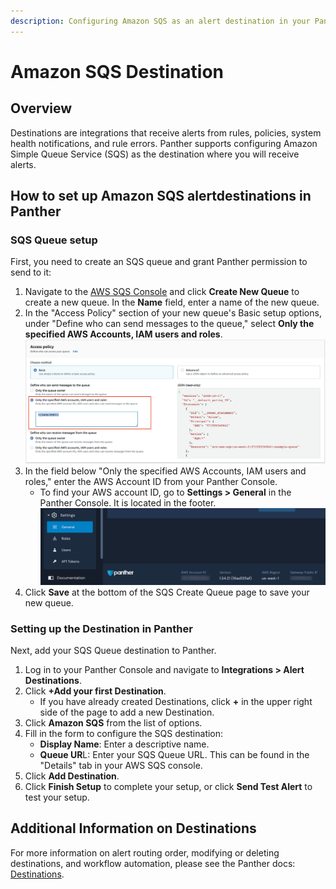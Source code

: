 ```yaml
---
description: Configuring Amazon SQS as an alert destination in your Panther Console
---
```


# Amazon SQS Destination

## Overview

Destinations are integrations that receive alerts from rules, policies, system health notifications, and rule errors. Panther supports configuring Amazon Simple Queue Service (SQS) as the destination where you will receive alerts.

## How to set up Amazon SQS alertdestinations in Panther

### SQS Queue setup

First, you need to create an SQS queue and grant Panther permission to send to it:

1. Navigate to the [AWS SQS Console](https://console.aws.amazon.com/sqs/home) and click **Create New Queue** to create a new queue. In the **Name** field, enter a name of the new queue.
2. In the "Access Policy" section of your new queue's Basic setup options, under "Define who can send messages to the queue," select **Only the specified AWS Accounts, IAM users and roles**.\
   ![](<../../../.gitbook/assets/sqs2 (9) (3) (1) (1) (11) (1) (1) (1) (10) (12) (18).png>)
3. In the field below "Only the specified AWS Accounts, IAM users and roles," enter the AWS Account ID from your Panther Console.&#x20;
   * To find your AWS account ID, go to **Settings > General** in the Panther Console. It is located in the footer.\
     ![](../.gitbook/assets/aws-account-id.png)
4. Click **Save** at the bottom of the SQS Create Queue page to save your new queue.

### Setting up the Destination in Panther

Next, add your SQS Queue destination to Panther.

1. Log in to your Panther Console and navigate to **Integrations > Alert Destinations**.&#x20;
2. Click **+Add your first Destination**.&#x20;
   * If you have already created Destinations, click **+** in the upper right side of the page to add a new Destination.
3. Click **Amazon SQS** from the list of options.
4. Fill in the form to configure the SQS destination:
   * **Display Name**: Enter a descriptive name.
   * **Queue UR**L: Enter your SQS Queue URL. This can be found in the "Details" tab in your AWS SQS console.
5. Click **Add Destination**.
6. Click **Finish Setup** to complete your setup, or click **Send Test Alert** to test your setup.

## Additional Information on Destinations

For more information on alert routing order, modifying or deleting destinations, and workflow automation, please see the Panther docs: [Destinations](https://docs.panther.com/destinations).
